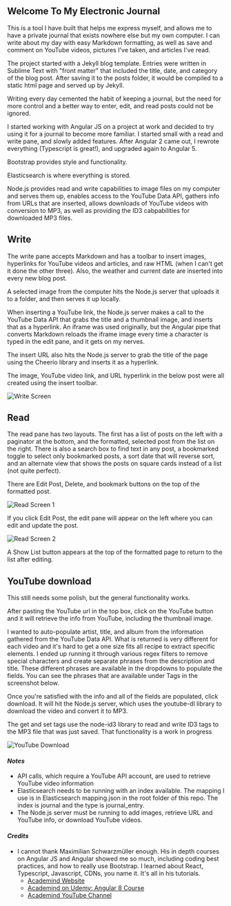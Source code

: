 ## Welcome To My Electronic Journal

This is a tool I have built that helps me express myself, and allows me to have a private journal that exists nowhere else but my own computer.  I can write about my day with easy Markdown formatting, as well as save and comment on YouTube videos, pictures I've taken, and articles I've read.

The project started with a Jekyll blog template.  Entries were written in Sublime Text with "front matter" that included the title, date, and category of the blog post.  After saving it to the posts folder, it would be compiled to a static html page and served up by Jekyll.

Writing every day cemented the habit of keeping a journal, but the need for more control and a better way to enter, edit, and read posts could not be ignored.

I started working with Angular JS on a project at work and decided to try using it for a journal to become more familiar.  I started small with a read and write pane, and slowly added features.  After Angular 2 came out, I rewrote everything (Typescript is great!), and upgraded again to Angular 5.  

Bootstrap provides style and functionality.  

Elasticsearch is where everything is stored.

Node.js provides read and write capabilities to image files on my computer and serves them up, enables access to the YouTube Data API, gathers info from URLs that are inserted, allows downloads of YouTube videos with conversion to MP3, as well as providing the ID3 cabpabilities for downloaded MP3 files.

## Write

The write pane accepts Markdown and has a toolbar to insert images, hyperlinks for YouTube videos and articles, and raw HTML (when I can't get it done the other three).  Also, the weather and current date are inserted into every new blog post.

A selected image from the computer hits the Node.js server that uploads it to a folder, and then serves it up locally.

When inserting a YouTube link, the Node.js server makes a call to  the YouTube Data API that grabs the title and a thumbnail image, and inserts that as a hyperlink.  An iframe was used originally, but the Angular pipe that converts Markdown reloads the iframe image every time a character is typed in the edit pane, and it gets on my nerves.  

The insert URL also hits the Node.js server to grab the title of the page using the Cheerio library and inserts it as a hyperlink.  

The image, YouTube video link, and URL hyperlink in the below post were all created using the insert toolbar.

![Write Screen](https://user-images.githubusercontent.com/11249870/58663572-af313180-82e1-11e9-9055-0cc7668dddef.JPG)

## Read

The read pane has two layouts.  The first has a list of posts on the left with a paginator at the bottom, and the formatted, selected post from the list on the right.  There is also a search box to find text in any post, a bookmarked toggle to select only bookmarked posts, a sort date that will reverse sort, and an alternate view that shows the posts on square cards instead of a list (not quite perfect).  

There are Edit Post, Delete, and bookmark buttons on the top of the formatted post.  

![Read Screen 1](https://user-images.githubusercontent.com/11249870/58662255-9d01c400-82de-11e9-8569-2c7b53f6f6e7.JPG)

If you click Edit Post, the edit pane will appear on the left where you can edit and update the post.  

![Read Screen 2](https://user-images.githubusercontent.com/11249870/58663521-8f017280-82e1-11e9-8b3d-51b440c74596.JPG)

A Show List button appears at the top of the formatted page to return to the list after editing.  

## YouTube download

This still needs some polish, but the general functionality works. 

After pasting the YouTube url in the top box, click on the YouTube button and it will retrieve the info from YouTube, including the thumbnail image.  

I wanted to auto-populate artist, title, and album from the information gathered from the YouTube Data API.  What is returned is very different for each video and it's hard to get a one size fits all recipe to extract specific elements.  I ended up running it through various regex filters to remove special characters and create separate phrases from the description and title.  These different phrases are available in the dropdowns to populate the fields.  You can see the phrases that are available under Tags in the screenshot below.  

Once you're satisfied with the info and all of the fields are populated, click download.  It will hit the Node.js server, which uses the youtube-dl library to download the video and convert it to MP3. 

The get and set tags use the node-id3 library to read and write ID3 tags to the MP3 file that was just saved.  That functionality is a work in progress

![YouTube Download](https://user-images.githubusercontent.com/11249870/58671066-1fe24900-82f6-11e9-9c86-1e3aca226f03.JPG)

#### *Notes*  
  - API calls, which require a YouTube API account, are used to retrieve YouTube video information
  - Elasticsearch needs to be running with an index available.  The mapping I use is in Elasticsearch mapping.json in the root folder of this repo.  The index is journal and the type is journal_entry.
  - The Node.js server must be running to add images, retrieve URL and YouTube info, or download YouTube videos.  
  
#### *Credits*
 - I cannot thank  Maximilian Schwarzmüller enough.  His in depth courses on Angular JS and Angular showed me so much, including coding best practices, and how to really use Bootstrap.  I learned about React, Typescript, Javascript, CDNs, you name it.  It's all in his tutorials.
   - <a href="https://academind.com" target="_blank">Academind Website</a>
   - <a href="https://www.udemy.com/the-complete-guide-to-angular-2/" target="_blank">Academind on Udemy: Angular 8 Course</a>
   - <a href="https://www.youtube.com/channel/UCSJbGtTlrDami-tDGPUV9-w" target="_blank">  Academind YouTube Channel</a>
